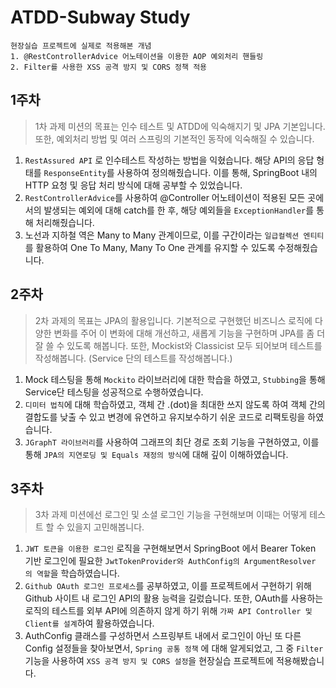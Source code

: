 # ATDD-Subway Study

```text
현장실습 프로젝트에 실제로 적용해본 개념
1. @RestControllerAdvice 어노테이션을 이용한 AOP 예외처리 핸들링
2. Filter를 사용한 XSS 공격 방지 및 CORS 정책 적용
```

## 1주차
> 1차 과제 미션의 목표는 인수 테스트 및 ATDD에 익숙해지기 및 JPA 기본입니다. 또한, 예외처리 방법 및 여러 스프링의 기본적인 동작에 익숙해질 수 있습니다.

1. `RestAssured API` 로 인수테스트 작성하는 방법을 익혔습니다. 해당 API의 응답 형태를 `ResponseEntity`를 사용하여 정의해줬습니다. 이를 통해, SpringBoot 내의 HTTP 요청 및 응답 처리 방식에 대해 공부할 수 있었습니다.
2. `RestControllerAdvice`를 사용하여 @Controller 어노테이션이 적용된 모든 곳에서의 발생되는 예외에 대해 catch를 한 후, 해당 예외들을 `ExceptionHandler`를 통해 처리해줬습니다.
3. 노선과 지하철 역은 Many to Many 관계이므로, 이를 구간이라는 `일급컬렉션 엔티티`를 활용하여 One To Many, Many To One 관계를 유지할 수 있도록 수정해줬습니다.

## 2주차
> 2차 과제의 목표는 JPA의 활용입니다.
기본적으로 구현했던 비즈니스 로직에 다양한 변화를 주어 이 변화에 대해 개선하고, 새롭게 기능을 구현하며 JPA를 좀 더 잘 쓸 수 있도록 해봅니다. 또한, Mockist와 Classicist 모두 되어보며 테스트를 작성해봅니다. (Service 단의 테스트를 작성해봅니다.)

1. Mock 테스팅을 통해 `Mockito` 라이브러리에 대한 학습을 하였고, `Stubbing`을 통해 Service단 테스팅을 성공적으로 수행하였습니다.
2. `디미터 법칙`에 대해 학습하였고, 객체 간 .(dot)을 최대한 쓰지 않도록 하여 객체 간의 결합도를 낮출 수 있고 변경에 유연하고 유지보수하기 쉬운 코드로 리팩토링을 하였습니다.
3. `JGraphT 라이브러리`를 사용하여 그래프의 최단 경로 조회 기능을 구현하였고, 이를 통해 `JPA의 지연로딩 및 Equals 재정의 방식`에 대해 깊이 이해하였습니다.

## 3주차
> 3차 과제 미션에선 로그인 및 소셜 로그인 기능을 구현해보며 이때는 어떻게 테스트 할 수 있을지 고민해봅니다.

1. `JWT 토큰을 이용한 로그인` 로직을 구현해보면서 SpringBoot 에서 Bearer Token 기반 로그인에 필요한 `JwtTokenProvider와 AuthConfig의 ArgumentResolver 의 역할`을 학습하였습니다.
2. `Github OAuth 로그인 프로세스`를 공부하였고, 이를 프로젝트에서 구현하기 위해 Github 사이트 내 로그인 API의 활용 능력을 길렀습니다. 또한, OAuth를 사용하는 로직의 테스트를 외부 API에 의존하지 않게 하기 위해 `가짜 API Controller 및 Client를 설계`하여 활용하였습니다.
3. AuthConfig 클래스를 구성하면서 스프링부트 내에서 로그인이 아닌 또 다른 Config 설정들을 찾아보면서, `Spring 공통 정책` 에 대해 알게되었고, 그 중 `Filter` 기능을 사용하여 `XSS 공격 방지 및 CORS 설정`을 현장실습 프로젝트에 적용해봤습니다. 
